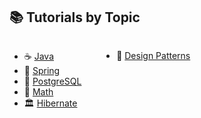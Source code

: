 
## 📚 Tutorials by Topic

<!-- - ☕ [Java](./java/tutorials.md) 
- 🌱 [Spring](./spring/tutorials.md)
- 🐘 [PostgreSQL](./postgresql/tutorials.md)
- 📐 [Math](./math/tutorials.md)
- 🏛️ [Hibernate](./hibernate/tutorials.md)
 -->


<!-- | ☕ [Java](./java/tutorials.md) | 🌱 [Spring](./spring/tutorials.md) | 🐘 [PostgreSQL](./postgresql/tutorials.md) | 🏛️ [Hibernate](./hibernate/tutorials.md) | ☁️ [AWS](./aws/tutorials.md) | 🧵 [Apache Kafka](./kafka/tutorials.md) |🎨 [Design Patterns](./design-patterns/tutorials.md)|
|:-------------------------------|:-------------------------------------|:--------------------------------------------|:------------------------------------------|:-------------------------------|:------------------------------------------|:------------------------------------------|
 🐍 [**Python**](./python/tutorials.md) | 🧠 [**Algorithms**](./algorithms/tutorials.md) | 🗂️ [**Data Structures**](./data-structures/tutorials.md) |   |   ||| 


<!-- {:target="_blank" rel="noopener"} -->


<!-- Inline: \( f(x) = x^2 \)

Block:
$$
\int_0^2 x^2 \, dx
$$ -->

<div>
  <!-- First list -->
  <ul style="display:inline-block; vertical-align:top; margin-right:2em;">
    <li>☕ <a href="/java/tutorials.html">Java</a></li>
    <li>🌱 <a href="/spring/tutorials.html">Spring</a></li>
    <li>🐘 <a href="/postgresql/tutorials.html">PostgreSQL</a></li>
    <li>📐 <a href="/math/tutorials.html">Math</a></li>
    <li>🏛️ <a href="/hibernate/tutorials.html">Hibernate</a></li>
  </ul>

  <!-- Second list -->
  <ul style="display:inline-block; vertical-align:top;">
    <li>🎨 <a href="/design_patterns/tutorials.html">Design Patterns</a></li>
  </ul>
</div>
